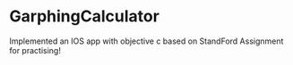 # GarphingCalculator
Implemented an IOS app with objective c based on StandFord Assignment for practising!
